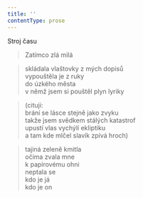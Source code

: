 ```yaml
---
title: ''
contentType: prose
---
```


Stroj času

> Zatímco zlá milá

> skládala vlaštovky z mých dopisů  
> vypouštěla je z ruky  
> do úzkého města  
> v němž jsem si pouštěl plyn lyriky

> (cituji:  
> brání se lásce stejně jako zvyku  
> takže jsem svědkem stálých katastrof  
> upustí vlas vychýlí ekliptiku  
> a tam kde mlčel slavík zpívá hroch)

> tajiná zeleně kmitla  
> očima zvala mne  
> k papírovému ohni  
> neptala se  
> kdo je já  
> kdo je on
